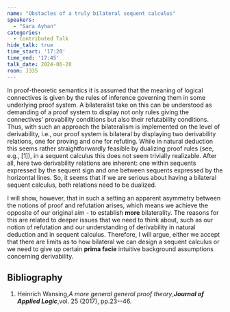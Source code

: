 ```yaml
---
name: "Obstacles of a truly bilateral sequent calculus"
speakers:
  - "Sara Ayhan"
categories:
  - Contributed Talk
hide_talk: true
time_start: '17:20'
time_end: '17:45'
talk_date: 2024-06-28
room: J335
---
```






In proof-theoretic semantics it is assumed that the meaning of logical connectives is given by the rules of inference governing them in some underlying proof system.
A bilateralist take on this can be understood as demanding of a proof system to display not only rules giving the connectives' provability conditions but also their refutability conditions.
Thus, with such an approach the bilateralism is implemented on the level of derivability, i.e., our proof system is bilateral by displaying two derivability relations, one for proving and one for refuting.
While in natural deduction this seems rather straightforwardly feasible by dualizing proof rules (see, e.g., [1]), in a sequent calculus this does not seem trivially realizable. 
After all, here two derivability relations are inherent: one within sequents expressed by the sequent sign and one between sequents expressed by the horizontal lines. So, it seems that if we are serious about having a bilateral sequent calculus, both relations need to be dualized. 

I will show, however, that in such a setting an apparent asymmetry between the notions of proof and refutation arises, which means we achieve the opposite of our original aim - to establish **more** bilaterality. The reasons for this are related to deeper issues that we need to think about, such as our notion of refutation and our understanding of derivability in natural deduction and in sequent calculus. Therefore, I will argue, either we accept that there are limits as to how bilateral we can design a sequent calculus or we need to give up certain **prima facie** intuitive background assumptions concerning derivability.


## Bibliography
1. Heinrich Wansing,_A more general general proof theory_,**_Journal of Applied Logic_**,vol. 25 (2017), pp.23--46.






